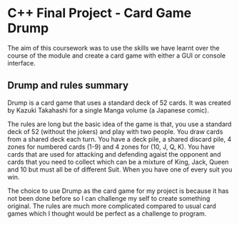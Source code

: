 # C++ Final Project - Card Game Drump
The aim of this coursework was to use the skills we have learnt over the course of the module and create a card game with either a GUI or console interface.

## Drump and rules summary
Drump is a card game that uses a standard deck of 52 cards. It was created by Kazuki Takahashi for a single Manga volume (a Japanese comic). 

The rules are long but the basic idea of the game is that, you use a standard deck of 52 (without the jokers) and play with two people. You draw cards from a shared deck each turn. You have a deck pile, a shared discard pile, 4 zones for numbered cards (1-9) and 4 zones for (10, J, Q, K). You have cards that are used for attacking and defending agaist the opponent and cards that you need to collect which can be a mixture of King, Jack, Queen and 10 but must all be of different Suit. When you have one of every suit you win.

The choice to use Drump as the card game for my project is because it has not been done before so I can challenge my self to create something original. The rules are much more complicated compared to usual card games which I thought would be perfect as a challenge to program.
